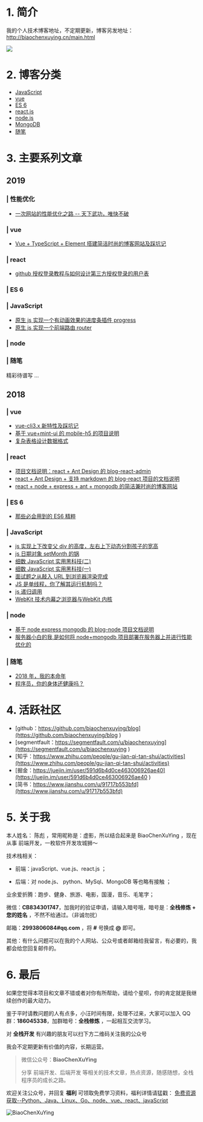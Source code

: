 # 1. 简介

我的个人技术博客地址，不定期更新，博客另发地址：http://biaochenxuying.cn/main.html 

![](https://upload-images.jianshu.io/upload_images/12890819-af8dcbb956319a4c.png?imageMogr2/auto-orient/strip%7CimageView2/2/w/1240)


# 2. 博客分类

- [JavaScript ](https://github.com/biaochenxuying/blog/projects/4)
- [vue](https://github.com/biaochenxuying/blog/projects/3)
- [ES 6](https://github.com/biaochenxuying/blog/projects/2)
- [react.js](https://github.com/biaochenxuying/blog/projects/5)
- [node.js](https://github.com/biaochenxuying/blog/projects/7)
- [MongoDB](https://github.com/biaochenxuying/blog/projects/5)
- [随笔](https://github.com/biaochenxuying/blog/projects/5)

# 3. 主要系列文章

## 2019

### | 性能优化

- [一次网站的性能优化之路 -- 天下武功，唯快不破](https://github.com/biaochenxuying/blog/issues/24)
  
  
### | vue

- [Vue + TypeScript + Element 搭建简洁时尚的博客网站及踩坑记](https://github.com/biaochenxuying/blog/issues/25)

### | react 

- [github 授权登录教程与如何设计第三方授权登录的用户表](https://github.com/biaochenxuying/blog/issues/23)

### | ES 6


### | JavaScript

- [原生 js 实现一个有动画效果的进度条插件 progress](https://github.com/biaochenxuying/blog/issues/21)
- [原生 js 实现一个前端路由 router](https://github.com/biaochenxuying/blog/issues/22)



### | node 


### | 随笔



精彩待谱写 ...


## 2018

### | vue

-  [vue-cli3.x 新特性及踩坑记](https://github.com/biaochenxuying/blog/issues/2)
- [基于 vue+mint-ui 的 mobile-h5 的项目说明](https://github.com/biaochenxuying/blog/issues/4)
- [复杂表格设计数据格式](https://github.com/biaochenxuying/blog/issues/7)

### | react 

- [项目文档说明：react + Ant Design 的 blog-react-admin](https://github.com/biaochenxuying/blog/issues/16)
- [react + Ant Design + 支持 markdown 的 blog-react 项目的文档说明](https://github.com/biaochenxuying/blog/issues/15)
- [react + node + express + ant + mongodb 的简洁兼时尚的博客网站](https://github.com/biaochenxuying/blog/issues/14)

### | ES 6

- [那些必会用到的 ES6 精粹](https://github.com/biaochenxuying/blog/issues/1)


### | JavaScript

- [js 实现上下改变父 div 的高度，左右上下动态分割孩子的宽高](https://github.com/biaochenxuying/blog/issues/20)
- [js 日期对象 setMonth 的锅](https://github.com/biaochenxuying/blog/issues/13)
- [细数 JavaScript 实用黑科技(二)](https://github.com/biaochenxuying/blog/issues/12)
- [细数 JavaScript 实用黑科技(一)](https://github.com/biaochenxuying/blog/issues/11)
- [面试题之从敲入 URL 到浏览器渲染完成](https://github.com/biaochenxuying/blog/issues/3)
- [JS 是单线程，你了解其运行机制吗？](https://github.com/biaochenxuying/blog/issues/8)
- [js 递归调用 ](https://github.com/biaochenxuying/blog/issues/9)
- [WebKit 技术内幕之浏览器与WebKit 内核](https://github.com/biaochenxuying/blog/issues/10)


### | node 

- [基于 node express mongodb 的 blog-node 项目文档说明](https://github.com/biaochenxuying/blog/issues/17)
- [服务器小白的我,是如何将 node+mongodb 项目部署在服务器上并进行性能优化的](https://github.com/biaochenxuying/blog/issues/18)


### | 随笔

- [2018 年，我的本命年](https://github.com/biaochenxuying/blog/issues/19)
- [程序员，你的身体还健康吗？](https://github.com/biaochenxuying/blog/issues/6)


# 4. 活跃社区

- [github：https://github.com/biaochenxuying/blog](https://github.com/biaochenxuying/blog )
- [segmentfault：https://segmentfault.com/u/biaochenxuying](https://segmentfault.com/u/biaochenxuying )
- [知乎：https://www.zhihu.com/people/gu-jian-qi-tan-shui/activities](https://www.zhihu.com/people/gu-jian-qi-tan-shui/activities)
- [掘金：https://juejin.im/user/591d6b4d0ce463006926ae40](https://juejin.im/user/591d6b4d0ce463006926ae40 )
- [简书：https://www.jianshu.com/u/91717b553bfd](https://www.jianshu.com/u/91717b553bfd)
  

# 5. 关于我

本人姓名： 陈彪 ，常用昵称是：虚影，所以结合起来是 BiaoChenXuYing ，现在从事 前端开发，一枚软件开发攻城狮～

技术栈相关：

- 前端：javaScript、vue.js、react.js ；

- 后端：对 node.js、 python、MySql、MongoDB 等也略有接触 ；

业余爱折腾：跑步、健身、旅游、电影，国漫，音乐、毛笔字；

微信：**CB834301747**，加我时的验证申请，请输入暗号哦，暗号是：**全栈修炼 + 您的姓名** ，不然不给通过。（非诚勿扰）

邮箱：**2993806084#qq.com** ，将 **#** 号换成 **@** 即可。

其他：有什么问题可以在我的个人网站、公众号或者邮箱给我留言，有必要的，我都会给您回复邮件的。


# 6. 最后


如果您觉得本项目和文章不错或者对你有所帮助，请给个星呗，你的肯定就是我继续创作的最大动力。

鉴于平时请教问题的人有点多，小汪时间有限，处理不过来，大家可以加入 QQ 群：**186045338**，加群暗号：**全栈修炼** ，一起相互交流学习。

对 **全栈开发** 有兴趣的朋友可以扫下方二维码关注我的公众号
 
我会不定期更新有价值的内容，长期运营。


> 微信公众号：**BiaoChenXuYing**
> 
> 分享 前端开发、后端开发 等相关的技术文章，热点资源，随感随想，全栈程序员的成长之路。

欢迎关注公众号，并回复 **福利** 可领取免费学习资料，福利详情请猛戳：  [免费资源获取--Python、Java、Linux、Go、node、vue、react、javaScript](https://mp.weixin.qq.com/s?__biz=MzA4MDU1MDExMg==&mid=2247483711&idx=1&sn=1ffb576159805e92fc57f5f1120fce3a&chksm=9fa3c0b0a8d449a664f36f6fdd017ac7da71b6a71c90261b06b4ea69b42359255f02d0ffe7b3&token=1560489745&lang=zh_CN#rd)

![BiaoChenXuYing](https://upload-images.jianshu.io/upload_images/12890819-1921c40c1e9c39ab.png?imageMogr2/auto-orient/strip%7CimageView2/2/w/1240)
